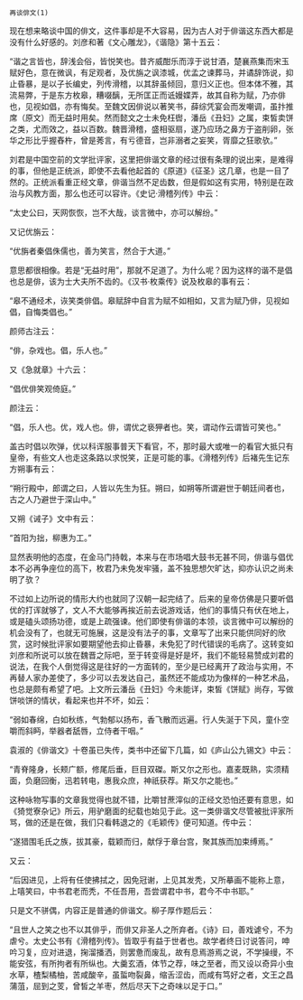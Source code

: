     再谈俳文(1) 

   现在想来略谈中国的俳文，这件事却是不大容易，因为古人对于俳谐这东西大都是没有什么好感的。刘彦和著《文心雕龙》，《谐隐》第十五云：

   “谐之言皆也，辞浅会俗，皆悦笑也。昔齐威酣乐而淳于说甘酒，楚襄燕集而宋玉赋好色，意在微讽，有足观者，及优旃之讽漆城，优孟之谏葬马，并谲辞饰说，抑止昏暴，是以子长编史，列传滑稽，以其辞虽倾回，意归义正也。但本体不雅，其流易弊，于是东方枚皋，糟啜醨，无所匡正而诋嫚媟弄，故其自称为赋，乃亦俳也，见视如倡，亦有悔矣。至魏文因俳说以著笑书，薛综凭宴会而发嘲调，虽抃推席（原文）而无益时用矣。然而懿文之士未免枉辔，潘岳《丑妇》之属，束皙卖饼之类，尤而效之，益以百数。魏晋滑稽，盛相驱扇，遂乃应玚之鼻方于盗削卵，张华之形比乎握舂杵，曾是莠言，有亏德音，岂非溺者之妄笑，胥靡之狂歌欤。”

   刘君是中国空前的文学批评家，这里把俳谐文章的经过很有条理的说出来，是难得的事，但他是正统派，即使不去看他起首的《原道》《征圣》这几章，也是一目了然的。正统派看重正经文章，俳谐当然不足齿数，但是假如这有实用，特别是在政治与风教方面，那么也还可以容许。《史记·滑稽列传》中云：

   “太史公曰，天网恢恢，岂不大哉，谈言微中，亦可以解纷。”

   又记优旃云：

   “优旃者秦倡侏儒也，善为笑言，然合于大道。”

   意思都很相像。若是“无益时用”，那就不足道了。为什么呢？因为这样的谐不是倡也总是俳，该为士大夫所不齿的。《汉书·枚乘传》说及枚皋的事有云：

   “皋不通经术，诙笑类俳倡。皋赋辞中自言为赋不如相如，又言为赋乃俳，见视如倡，自悔类倡也。”

   颜师古注云：

   “俳，杂戏也。倡，乐人也。”

   又《急就章》十六云：

   “倡优俳笑观倚庭。”

   颜注云：

   “倡，乐人也。优，戏人也。俳，谓优之亵狎者也。笑，谓动作云谓皆可笑也。”

   盖古时倡以吹弹，优以科诨服事普天下看官，不，那时最大或唯一的看官大抵只有皇帝，有些文人也走这条路以求悦笑，正是可能的事。《滑稽列传》后褚先生记东方朔事有云：

   “朔行殿中，郎谓之曰，人皆以先生为狂。朔曰，如朔等所谓避世于朝廷间者也，古之人乃避世于深山中。”

   又朔《诫子》文中有云：

   “首阳为拙，柳惠为工。”

   显然表明他的态度，在金马门持戟，本来与在市场唱大鼓书无甚不同，俳谐与倡优本不必再争座位的高下，枚君乃未免发牢骚，盖不独思想欠旷达，抑亦认识之尚未明了欤？

   不过如上边所说的情形大约也就同了汉朝一起完结了。后来的皇帝仿佛是只要听倡优的打诨就够了，文人不大能够再挨近前去说游戏话，他们的事情只有伏在地上，或是磕头颂扬功德，或是上疏强谏。他们即使有俳谐的本领，谈言微中可以解纷的机会没有了，也就无可施展，这是没有法子的事，文章写了出来只能供同好的欣赏，这时候批评家如要期望他去抑止昏暴，未免犯了时代错误的毛病了。这转变如刘彦和所说可以放在魏晋之际吧，至于转变得是好是坏，我们不能轻易赞成刘君的说法，在我个人倒觉得这是往好的一方面转的，至少是已经离开了政治与实用，不再替人家办差使了，多少可以去发达自己，虽然还不能成功为像样的一种艺术品，也总是颇有希望了吧。上文所云潘岳《丑妇》今未能详，束皙《饼赋》尚存，写做饼啖饼的情状，看起来也并不坏，如云：

   “弱如春绵，白如秋练，气勃郁以扬布，香飞散而远遍。行人失涎于下风，童仆空嚼而斜眄，举器者舐唇，立侍者干咽。”

   袁淑的《俳谐文》十卷虽已失传，类书中还留下几篇，如《庐山公九锡文》中云：

   “青脊隆身，长颊广额，修尾后垂，巨目双磔。斯又尔之形也。嘉麦既熟，实须精面，负磨回衡，迅若转电，惠我众庶，神祇获荐。斯又尔之能也。”

   这种咏物写事的文章我觉得也就不错，比嚼甘蔗滓似的正经文恐怕还要有意思，如《猗觉寮杂记》所云，用驴磨面的纪载也始见于此。这一类俳谐文尽管被批评家所骂，做的还是在做，我们只看韩退之的《毛颖传》便可知道。传中云：

   “遂猎围毛氏之族，拔其豪，载颖而归，献俘于章台宫，聚其族而加束缚焉。”

   又云：

   “后因进见，上将有任使拂拭之，因免冠谢，上见其发秃，又所摹画不能称上意，上嘻笑曰，中书君老而秃，不任吾用，吾尝谓君中书，君今不中书耶。”

   只是文不骈偶，内容正是普通的俳谐文。柳子厚作题后云：

   “且世人之笑之也不以其俳乎，而俳又非圣人之所弃者。《诗》曰，善戏谑兮，不为虐兮。太史公书有《滑稽列传》。皆取乎有益于世者也。故学者终日讨说答问，呻吟习复，应对进退，掬溜播洒，则罢惫而废乱，故有息焉游焉之说，不学操缦，不能安弦，有所拘者有所纵也。大羹玄酒，体节之荐，味之至者，而又设以奇异小虫水草，楂梨橘柚，苦咸酸辛，虽蜇吻裂鼻，缩舌涩齿，而咸有笃好之者，文王之昌蒲菹，屈到之芰，曾皙之羊枣，然后尽天下之奇味以足于口。”

